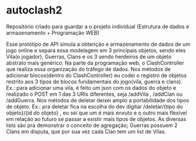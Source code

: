 # autoclash2
Repositório criado para guardar a o projeto individual (Estrutura de dados e armazenamento + Programação WEB)

Esse protótipo de API simula a obtenção e armazenamento de dados de um jogo online e separa essa modelagem em 3 principais objetos, sendo eles Vila(o jogador), Guerras, Clans e os 3 sendo herdeiros de um objeto abstrato mais genérico. Na parte da programação web, o ClashController que realiza essa organização do tráfego de dados. Nos métodos de adicionar blocos(dentro do ClashController) eu codei o registro de objetos restrito aos 3 tipos de blocos fundamentais do jogo(vila, guerra e clans). Ex.: para adicionar uma vila, é feito um json com os dados do objeto e realizado o POST em 1 das 3 URIs diferentes, seja /addVila , /addClan ou /addGuerra.
 Nos métodos de deletar deixei amplo a portabilidade dos tipos de objeto. Ex.: pra deletar fica na escolha do dev digitar /deletar/{tipo do objeto}/{id do objeto}
, eu sei que um é mais enxuto e o outro mais flexível em relação ao futuro se passar a existir mais tipos de objetos.
As diversas lists são pra demonstrar o conceito de agregação; Guerras possuem 2 Clans em disputa, que por sua vez cada Clan tem um list de Vilas.
